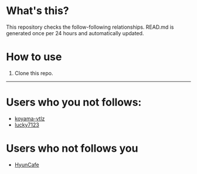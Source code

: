 # What's this?
This repository checks the follow-following relationships.
READ.md is generated once per 24 hours and automatically updated.
# How to use
1. Clone this repo.
 
 --- 
 
 # Users who you not follows: 
  
- [koyama-vtlz](https://github.com/koyama-vtlz/) 
- [lucky7123](https://github.com/lucky7123/) 
# Users who not follows you 
  
- [HyunCafe](https://github.com/HyunCafe/) 
 